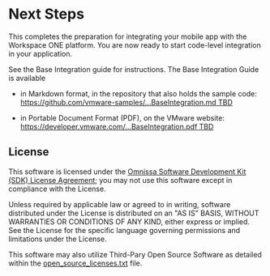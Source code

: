 # Next Steps
This completes the preparation for integrating your mobile app with the
Workspace ONE platform. You are now ready to start code-level integration in
your application.

See the Base Integration guide for instructions. The Base Integration Guide is
available

-   in Markdown format, in the repository that also holds the sample code:  
    [https://github.com/vmware-samples/...BaseIntegration.md TBD](https://github.com/vmware-samples/workspace-ONE-SDK-integration-samples/blob/main/IntegrationGuideForAndroid/Guides/03BaseIntegration/WorkspaceONE_Android_BaseIntegration.md)

-   in Portable Document Format (PDF), on the VMware website:  
    [https://developer.vmware.com/...BaseIntegration.pdf TBD](https://developer.vmware.com/docs/12356/WorkspaceONE_Android_BaseIntegration.pdf)

## License

This software is licensed under the [Omnissa Software Development Kit (SDK) License Agreement](https://static.omnissa.com/sites/default/files/omnissa-sdk-agreement.pdf); you may not use this software except in compliance with the License.

Unless required by applicable law or agreed to in writing, software distributed under the License is distributed on an "AS IS" BASIS, WITHOUT WARRANTIES OR CONDITIONS OF ANY KIND, either express or implied. See the License for the specific language governing permissions and limitations under the License.

This software may also utilize Third-Pary Open Source Software as detailed within the [open_source_licenses.txt](open_source_licenses.txt) file.
